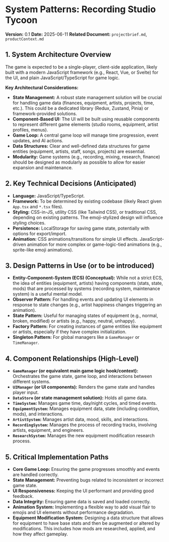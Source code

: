 # System Patterns: Recording Studio Tycoon

**Version:** 0.1
**Date:** 2025-06-11
**Related Document:** `projectbrief.md`, `productContext.md`

## 1. System Architecture Overview

The game is expected to be a single-player, client-side application, likely built with a modern JavaScript framework (e.g., React, Vue, or Svelte) for the UI, and plain JavaScript/TypeScript for game logic.

**Key Architectural Considerations:**
*   **State Management:** A robust state management solution will be crucial for handling game data (finances, equipment, artists, projects, time, etc.). This could be a dedicated library (Redux, Zustand, Pinia) or framework-provided solutions.
*   **Component-Based UI:** The UI will be built using reusable components to represent different game elements (studio rooms, equipment, artist profiles, menus).
*   **Game Loop:** A central game loop will manage time progression, event updates, and AI actions.
*   **Data Structures:** Clear and well-defined data structures for game entities (equipment, artists, staff, songs, projects) are essential.
*   **Modularity:** Game systems (e.g., recording, mixing, research, finance) should be designed as modularly as possible to allow for easier expansion and maintenance.

## 2. Key Technical Decisions (Anticipated)

*   **Language:** JavaScript/TypeScript.
*   **Framework:** To be determined by existing codebase (likely React given `App.tsx` and `*.tsx` files).
*   **Styling:** CSS-in-JS, utility CSS (like Tailwind CSS), or traditional CSS, depending on existing patterns. The emoji-stylized design will influence styling choices.
*   **Persistence:** LocalStorage for saving game state, potentially with options for export/import.
*   **Animation:** CSS animations/transitions for simple UI effects. JavaScript-driven animation for more complex or game-logic-tied animations (e.g., sprite-like emoji animations).

## 3. Design Patterns in Use (or to be introduced)

*   **Entity-Component-System (ECS) (Conceptual):** While not a strict ECS, the idea of entities (equipment, artists) having components (stats, state, mods) that are processed by systems (recording system, maintenance system) is a useful mental model.
*   **Observer Pattern:** For handling events and updating UI elements in response to state changes (e.g., artist happiness changes triggering an animation).
*   **State Pattern:** Useful for managing states of equipment (e.g., normal, broken, modified) or artists (e.g., happy, neutral, unhappy).
*   **Factory Pattern:** For creating instances of game entities like equipment or artists, especially if they have complex initialization.
*   **Singleton Pattern:** For global managers like a `GameManager` or `TimeManager`.

## 4. Component Relationships (High-Level)

*   **`GameManager` (or equivalent main game logic hook/context):** Orchestrates the game state, game loop, and interactions between different systems.
*   **`UIManager` (or UI components):** Renders the game state and handles player input.
*   **`DataStore` (or state management solution):** Holds all game data.
*   **`TimeSystem`:** Manages game time, day/night cycles, and timed events.
*   **`EquipmentSystem`:** Manages equipment data, state (including condition, mods), and interactions.
*   **`ArtistSystem`:** Manages artist data, mood, skills, and interactions.
*   **`RecordingSystem`:** Manages the process of recording tracks, involving artists, equipment, and engineers.
*   **`ResearchSystem`:** Manages the new equipment modification research process.

## 5. Critical Implementation Paths

*   **Core Game Loop:** Ensuring the game progresses smoothly and events are handled correctly.
*   **State Management:** Preventing bugs related to inconsistent or incorrect game state.
*   **UI Responsiveness:** Keeping the UI performant and providing good feedback.
*   **Data Integrity:** Ensuring game data is saved and loaded correctly.
*   **Animation System:** Implementing a flexible way to add visual flair to emojis and UI elements without performance degradation.
*   **Equipment Modification System:** Designing a data structure that allows for equipment to have base stats and then be augmented or altered by modifications. This includes how mods are researched, applied, and how they affect gameplay.

